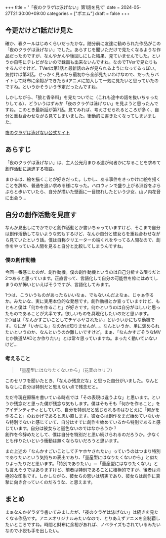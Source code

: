 +++
title = '「夜のクラゲは泳げない」第1話を見て'
date = 2024-05-27T21:30:00+09:00
categories = ["ポエム"]
draft = false
+++

## 今更だけど1話だけ見た

確か、春クールはじめくらいだったかな。随分前に友達に勧められた作品がこの「夜のクラゲは泳げない」でした。あらすじを聞いただけで見たくなるような作品だったのですが、なんやかんや後回しにした結果、見ていませんでした。というか自宅にテレビがないので録画も出来ないんですね。なのでTVerで見たりもするんですけど、TVerは第1話と最新話のみが見られるようになってるっぽい。気付けば第3話。せっかく見るなら最初から全部見たいわけなので、だったらバイトして財布に余裕ができたらdアニメに加入して一気に見たいと思っていたのですね。というかそういう予定だったんですね。

しかしながら、「狼と香辛料」を見たついでに（これも途中の話を抜いちゃったりしてる）、どういうはずみか「夜のクラゲは泳げない」を見ようと思ったんですね。このとき最新話が第7話。見てみれば、考えさせられるところが多く、自分と重ね合わせながら見てしまいました。衝動的に書きたくなってしまいました。

[夜のクラゲは泳げない公式サイト](https://yorukura-anime.com/)

## あらすじ

「夜のクラゲは泳げない」は、主人公光月まひる達が何者かになることを求めて創作活動に邁進する物語。

まひるは、絵を描くことが好きだった。しかし、ある事件をきっかけに絵を描くことを辞め、普通を追い求める様になった。ハロウィンで盛り上がる渋谷をぶらぶらと歩いていたら、自分が描いた壁画に一目惚れしたという少女、山ノ内花音に出会う…

## 自分の創作活動を見直す

なんか見出しにでかでかと創作活動とか書いちゃっていますけど、そこまで自分は創作活動してないような気もするけど、なんか自分と彼女らを重ね合わせながら見ていたという話。僕は自称クリエーターの端くれをやってる人間なので、創作をやっている人間を見ると自分と比較してしまうんですね。

### 僕の創作動機

今回一番感じたのが、創作動機。僕の創作動機というのは自己分析する限りだと2つあると思っています。正直言って、言語化して自分の可能性を枠にはめてしまうのが怖いといえばそうですが、言語化してみます。

1つは、こういうものがあったらいいなぁ、でもないんだよなぁ、じゃぁ作るか。みたいな、実に実用本位的な発想です。創作動機とか宣っていますけど、もともと僕は「何かを作ること」が好きです。何かというのは自分がほしいと思ったものであることが大半です。欲しいものを具現化したいのだと思います。  
2つ目は「なんかすごいことしてチヤホヤされたい」といういかにもな動機です。なにが「いかにも」なのかは知りませんが…。なんというか、単に褒められたいというのか、なんというのか難しいですけど。まぁ、「なんかすごそうなMVとか鉄道MADとか作りたい」とは常々思っていますね。まったく動いていないけど…

### 考えること

>「量産型にはなりたくないから」（花音のセリフ）

このセリフを聞いたとき、「なんか残念だな」と思った自分がいました。なんともなしに自分は特別だと思えない点で残念だと。

ただ今現在原稿を書いている時点では「その表現は違うよな」と思います。というか残念だと思った僕が残念な気もします。僕はそもそも「何かを作ること」をアイデンティティとしていて、自分を特別だと感じられるのはひとえに「何かを作ること」のおかげであると思い直します。彼女らは創作をまだ始めていないから特別でないと感じていて、自分はすでに創作を始めているから特別であると感じています。自分は彼女らと遜色ないのではなかろうか？  
創作を今辞めたとして、僕は自分を特別だと思い続けられるのだろうか。少なくとも作りたいという衝動は無くならないだろうと思います。

また上述の「なんかすごいことしてチヤホヤされたい」っていうのはつまり特別でありたいという気持ちの表出であり、「量産型にはなりたくないから」と似たりよったりだと思います。「特別でありたい」＝「量産型にはなりたくない」とも言えそうではありますけど、前者は特別であることに積極的ですが、後者は消極的な印象です。しかしながら、彼女らの思いは切実であり、彼女らは創作に真摯に向き合っていくのだろうな、と思えます。

## まとめ

まぁなんかダラダラ書いてみましたが、「夜のクラゲは泳げない」は続きを見たくなる作品です。アニメオリジナルみたいなので、とりあえずアニメを全制覇したいところですね。時間と財布に余裕があれば、ノベライズもされているみたいなので小説も手を出したい。
